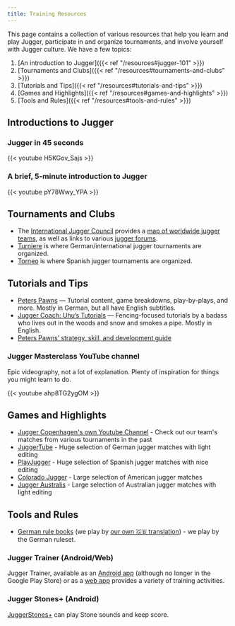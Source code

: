 ```yaml
---
title: Training Resources
---
```


This page contains a collection of various resources that help you learn and play Jugger, participate in and organize tournaments, and involve yourself with Jugger culture. We have a few topics:

1. [An introduction to Jugger]({{< ref "/resources#jugger-101" >}})
2. [Tournaments and Clubs]({{< ref "/resources#tournaments-and-clubs" >}})
3. [Tutorials and Tips]({{< ref "/resources#tutorials-and-tips" >}})
4. [Games and Highlights]({{< ref "/resources#games-and-highlights" >}})
5. [Tools and Rules]({{< ref "/resources#tools-and-rules" >}})

## Introductions to Jugger

### Jugger in 45 seconds

{{< youtube H5KGov_Sajs >}}

### A brief, 5-minute introduction to Jugger

{{< youtube pY78Wwy_YPA >}}

## Tournaments and Clubs

- The [International Jugger Council](http://juggercouncil.org) provides a [map of worldwide jugger teams](https://juggercouncil.org/en/map), as well as links to various [jugger forums](https://juggercouncil.org/en/play/#connect_with_community).
- [Turniere](http://turniere.jugger.org) is where German/international jugger tournaments are organized.
- [Torneo](https://www.jugger.es/torneos_master.php) is where Spanish jugger tournaments are organized.

## Tutorials and Tips

- [Peters Pawns](https://www.youtube.com/c/PetersPawns) — Tutorial content, game breakdowns, play-by-plays, and more. Mostly in German, but all have English subtitles.
- [Jugger Coach: Uhu’s Tutorials](https://www.youtube.com/c/EinUhu) — Fencing-focused tutorials by a badass who lives out in the woods and snow and smokes a pipe. Mostly in English.
- [Peters Pawns’ strategy, skill, and development guide](https://www.peterspawns.de/wp-content/uploads/Jugger-Training-Manual.pdf)

### Jugger Masterclass YouTube channel

Epic videography, not a lot of explanation. Plenty of inspiration for things you might learn to do.

{{< youtube ahp8TG2ygOM >}}

## Games and Highlights

- [Jugger Copenhagen's own Youtube Channel](https://www.youtube.com/@JuggerCopenhagen) - Check out our team's matches from various tournaments in the past
- [JuggerTube](https://www.youtube.com/@WatchJUGGER) - Huge selection of German jugger matches with light editing
- [PlayJugger](https://www.youtube.com/@PlayJugger) - Huge selection of Spanish jugger matches with nice editing
- [Colorado Jugger](https://www.youtube.com/@ColoradoJugger) - Large selection of American jugger matches
- [Jugger Australis](https://www.youtube.com/@juggeraustralis3776) - Large selection of Australian jugger matches with light editing

## Tools and Rules

- [German rule books](https://www.jugger.org/downloads) (we play by [our own 🇬🇧 translation](https://docs.google.com/document/d/1B77ufGU5-koR5nv8_aQ7Ts92PIj90dc8tjCpHA62xm8)) - we play by the German ruleset.

### Jugger Trainer (Android/Web)

Jugger Trainer, available as an [Android app](https://apkpure.com/jugger-trainer/net.savageinter.juggertrainer) (although no longer in the Google Play Store) or as a [web app](https://jugger-copenhagen.github.io/jugger-trainer-web/) provides a variety of training activities.

### Jugger Stones+ (Android)

[JuggerStones+](https://play.google.com/store/apps/details?id=io.rala.jugger) can play Stone sounds and keep score.
